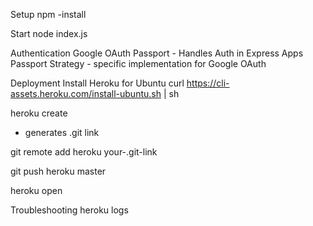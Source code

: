 Setup
npm -install

Start
node index.js

Authentication
Google OAuth
Passport - Handles Auth in Express Apps
Passport Strategy - specific implementation for Google OAuth

Deployment
Install Heroku for Ubuntu
curl https://cli-assets.heroku.com/install-ubuntu.sh | sh

heroku create
 - generates .git link

git remote add heroku your-.git-link

git push heroku master

heroku open

Troubleshooting
heroku logs